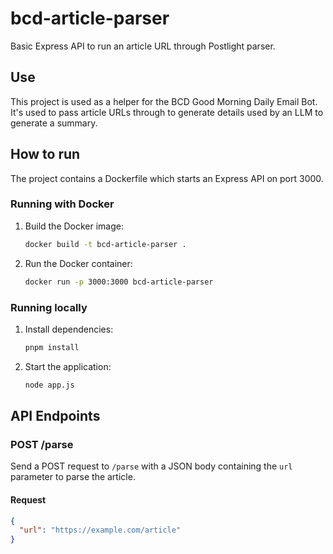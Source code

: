 # bcd-article-parser

Basic Express API to run an article URL through Postlight parser.

## Use

This project is used as a helper for the BCD Good Morning Daily Email Bot. It's used to pass article URLs through to generate details used by an LLM to generate a summary.

## How to run

The project contains a Dockerfile which starts an Express API on port 3000.

### Running with Docker

1. Build the Docker image:
    ```sh
    docker build -t bcd-article-parser .
    ```

2. Run the Docker container:
    ```sh
    docker run -p 3000:3000 bcd-article-parser
    ```

### Running locally

1. Install dependencies:
    ```sh
    pnpm install
    ```

2. Start the application:
    ```sh
    node app.js
    ```

## API Endpoints

### POST /parse

Send a POST request to `/parse` with a JSON body containing the `url` parameter to parse the article.

#### Request

```json
{
  "url": "https://example.com/article"
}
```